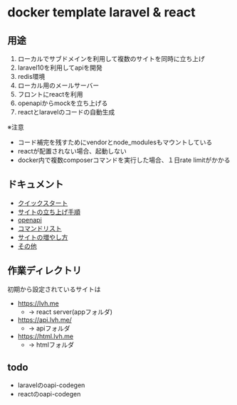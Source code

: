 # docker template laravel & react
## 用途
1. ローカルでサブドメインを利用して複数のサイトを同時に立ち上げ
2. laravel10を利用してapiを開発
3. redis環境
4. ローカル用のメールサーバー
5. フロントにreactを利用
6. openapiからmockを立ち上げる
7. reactとlaravelのコードの自動生成

※注意  
- コード補完を残すためにvendorとnode_modulesもマウントしている
- reactが配置されない場合、起動しない
- docker内で複数composerコマンドを実行した場合、１日rate limitがかかる

## ドキュメント
- [クイックスタート](./infra/docs/markdown/quickstart.md)
- [サイトの立ち上げ手順](./infra/docs/markdown/quickstart.md)
- [openapi](./infra/docs/markdown/openapi.md)
- [コマンドリスト](./infra/docs/markdown/command-list.md)
- [サイトの増やし方](./infra/docs/markdown/add-site.md)
- [その他](./infra/docs/markdown/other.md)

## 作業ディレクトリ
初期から設定されているサイトは
- https://lvh.me 
  - → react server(appフォルダ)
- https://api.lvh.me/
  - → apiフォルダ
- https://html.lvh.me
  - → htmlフォルダ


## todo
- laravelのoapi-codegen
- reactのoapi-codegen
